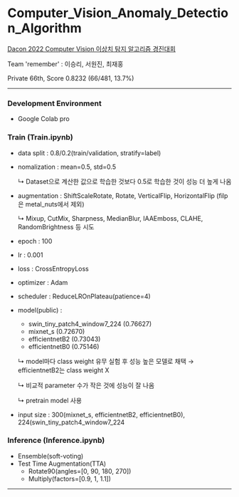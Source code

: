 # Computer_Vision_Anomaly_Detection_Algorithm
[Dacon 2022 Computer Vision 이상치 탐지 알고리즘 경진대회](https://dacon.io/competitions/official/235894/overview/description)

Team 'remember' : 이승리, 서원진, 최재홍

Private 66th, Score 0.8232 (66/481, 13.7%)

----

### Development Environment

- Google Colab pro

### Train (Train.ipynb)

- data split : 0.8/0.2(train/validation, stratify=label)
- nomalization : mean=0.5, std=0.5 
  
  ↳ Dataset으로 계산한 값으로 학습한 것보다 0.5로 학습한 것이 성능 더 높게 나옴
- augmentation : ShiftScaleRotate, Rotate, VerticalFlip, HorizontalFlip (filp은 metal_nuts에서 제외)

  ↳ Mixup, CutMix, Sharpness, MedianBlur, IAAEmboss, CLAHE, RandomBrightness 등 시도
- epoch : 100
- lr : 0.001
- loss : CrossEntropyLoss
- optimizer : Adam
- scheduler : ReduceLROnPlateau(patience=4)
- model(public) :
  - swin_tiny_patch4_window7_224 (0.76627)
  - mixnet_s (0.72670)
  - efficientnetB2 (0.73043)
  - efficientnetB0 (0.75146)

   ↳ model마다 class weight 유무 실험 후 성능 높은 모델로 채택 → efficientnetB2는 class weight X
   
   ↳ 비교적 parameter 수가 작은 것에 성능이 잘 나옴
   
   ↳ pretrain model 사용
- input size : 300(mixnet_s, efficientnetB2, efficientnetB0), 224(swin_tiny_patch4_window7_224

### Inference (Inference.ipynb)

- Ensemble(soft-voting)
- Test Time Augmentation(TTA)
  - Rotate90(angles=[0, 90, 180, 270])
  - Multiply(factors=[0.9, 1, 1.1])

---


